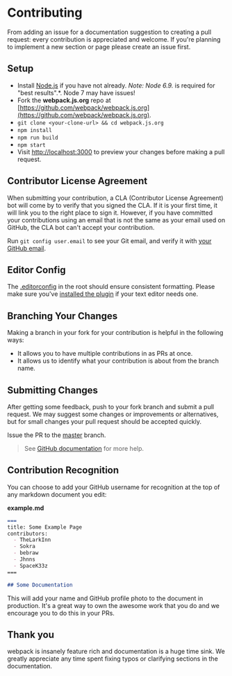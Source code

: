 # Contributing

From adding an issue for a documentation suggestion to creating a pull request: every contribution is appreciated and welcome. If you're planning to implement a new section or page please create an issue first.

## Setup

* Install [Node.js](https://nodejs.org/) if you have not already.
  *Note: Node 6.9.* is required for "best results".*. Node 7 may have issues!
* Fork the **webpack.js.org** repo at [https://github.com/webpack/webpack.js.org](https://github.com/webpack/webpack.js.org).
* `git clone <your-clone-url> && cd webpack.js.org`
* `npm install`
* `npm run build`
* `npm start`
* Visit [http://localhost:3000](http://localhost:3000) to preview your changes before making a pull request.

## Contributor License Agreement

When submitting your contribution, a CLA (Contributor License Agreement) bot will come by to verify that you signed the CLA. If it is your first time, it will link you to the right place to sign it. However, if you have committed your contributions using an email that is not the same as your email used on GitHub, the CLA bot can't accept your contribution.

Run `git config user.email` to see your Git email, and verify it with [your GitHub email](https://github.com/settings/emails).

## Editor Config

The [.editorconfig](https://github.com/webpack/webpack.js.org/blob/master/.editorconfig) in the root should ensure consistent formatting. Please make sure you've [installed the plugin](http://editorconfig.org/#download) if your text editor needs one.

## Branching Your Changes

Making a branch in your fork for your contribution is helpful in the following ways:

* It allows you to have multiple contributions in as PRs at once.
* It allows us to identify what your contribution is about from the branch name.

## Submitting Changes

After getting some feedback, push to your fork branch and submit a pull request. We may suggest some changes or improvements or alternatives, but for small changes your pull request should be accepted quickly.

Issue the PR to the [master](https://github.com/webpack/webpack.js.org/tree/master) branch.

> See [GitHub documentation](https://help.github.com/articles/proposing-changes-to-your-work-with-pull-requests/) for more help.

## Contribution Recognition

You can choose to add your GitHub username for recognition at the top of any markdown document you edit:

**example.md**

```markdown
===
title: Some Example Page
contributors:
  - TheLarkInn
  - Sokra
  - bebraw
  - Jhnns
  - SpaceK33z
===

## Some Documentation

```

This will add your name and GitHub profile photo to the document in production. It's a great way to own the awesome work that you do and we encourage you to
do this in your PRs.


## Thank you

webpack is insanely feature rich and documentation is a huge time sink. We greatly appreciate any time spent fixing typos or clarifying sections in the documentation.
